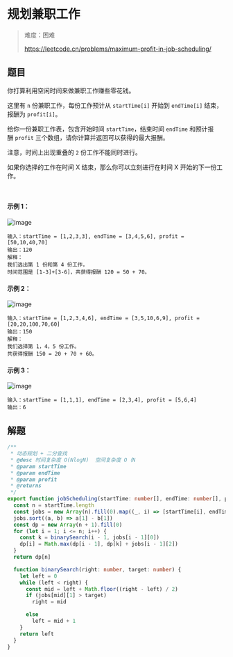 # 规划兼职工作

> 难度：困难
>
> https://leetcode.cn/problems/maximum-profit-in-job-scheduling/

## 题目

你打算利用空闲时间来做兼职工作赚些零花钱。

这里有 `n` 份兼职工作，每份工作预计从 `startTime[i]` 开始到 `endTime[i]` 结束，报酬为 `profit[i]`。

给你一份兼职工作表，包含开始时间 `startTime`，结束时间 `endTime` 和预计报酬 `profit` 三个数组，请你计算并返回可以获得的最大报酬。

注意，时间上出现重叠的 `2` 份工作不能同时进行。

如果你选择的工作在时间 X 结束，那么你可以立刻进行在时间 X 开始的下一份工作。

 

#### 示例 1：

![image](https://user-images.githubusercontent.com/54696834/197325235-96805aa6-3554-4ff1-9594-593d55f62779.png)

```
输入：startTime = [1,2,3,3], endTime = [3,4,5,6], profit = [50,10,40,70]
输出：120
解释：
我们选出第 1 份和第 4 份工作， 
时间范围是 [1-3]+[3-6]，共获得报酬 120 = 50 + 70。
```

#### 示例 2：

![image](https://user-images.githubusercontent.com/54696834/197325237-b2795e5d-5476-410c-b91c-617e67dbab93.png)

```
输入：startTime = [1,2,3,4,6], endTime = [3,5,10,6,9], profit = [20,20,100,70,60]
输出：150
解释：
我们选择第 1，4，5 份工作。 
共获得报酬 150 = 20 + 70 + 60。
```

#### 示例 3：

![image](https://user-images.githubusercontent.com/54696834/197325247-0f76fc7b-c17e-4bd2-a7fd-f1d83edc052f.png)

```
输入：startTime = [1,1,1], endTime = [2,3,4], profit = [5,6,4]
输出：6
```

## 解题

```ts 
/**
 * 动态规划 + 二分查找
 * @desc 时间复杂度 O(NlogN)  空间复杂度 O（N
 * @param startTime
 * @param endTime
 * @param profit
 * @returns
 */
export function jobScheduling(startTime: number[], endTime: number[], profit: number[]): number {
  const n = startTime.length
  const jobs = new Array(n).fill(0).map((_, i) => [startTime[i], endTime[i], profit[i]])
  jobs.sort((a, b) => a[1] - b[1])
  const dp = new Array(n + 1).fill(0)
  for (let i = 1; i <= n; i++) {
    const k = binarySearch(i - 1, jobs[i - 1][0])
    dp[i] = Math.max(dp[i - 1], dp[k] + jobs[i - 1][2])
  }
  return dp[n]

  function binarySearch(right: number, target: number) {
    let left = 0
    while (left < right) {
      const mid = left + Math.floor((right - left) / 2)
      if (jobs[mid][1] > target)
        right = mid

      else
        left = mid + 1
    }
    return left
  }
}
```